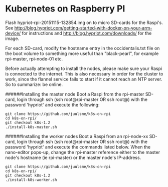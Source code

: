 <!---
 Copyright 2015 Arjen Wassink

 Licensed under the Apache License, Version 2.0 (the "License");
 you may not use this file except in compliance with the License.
 You may obtain a copy of the License at

     http://www.apache.org/licenses/LICENSE-2.0

 Unless required by applicable law or agreed to in writing, software
 distributed under the License is distributed on an "AS IS" BASIS,
 WITHOUT WARRANTIES OR CONDITIONS OF ANY KIND, either express or implied.
 See the License for the specific language governing permissions and
 limitations under the License.
--->

Kubernetes on Raspberry PI
==========================
Flash hypriot-rpi-20151115-132854.img on to micro SD-cards for the Raspi's. See http://blog.hypriot.com/getting-started-with-docker-on-your-arm-device/ for instructions and http://blog.hypriot.com/downloads/ for the image.

For each SD-card, modify the hostname entry in the occidentalis.txt file on the boot volume to something more useful than "black-pearl", for example rpi-master, rpi-node-01 etc.

Before actually attempting to install the nodes, please make sure your Raspi is connected to the internet.
This is also necessary in order for the cluster to work, since the flannel service fails to start if it cannot reach an NTP server.
So to summarize: be online.


######Installing the master node
Boot a Raspi from the rpi-master SD-card, login through ssh (ssh root@rpi-master OR ssh root@<rpi-master ip address>) with the password 'hypriot' and execute the following:
```
git clone https://github.com/juulsme/k8s-on-rpi
cd k8s-on-rpi/
git checkout k8s-1.2
./install-k8s-master.sh
```


######Installing the worker nodes
Boot a Raspi from an rpi-node-xx SD-card, login through ssh (ssh root@rpi-master OR ssh root@<rpi-master ip address>) with the password 'hypriot' and execute the commands listed below.
When the nano-editor pops-up, change the rpi-master reference either to the master node's hostname (ie rpi-master) or the master node's IP-address.
```
git clone https://github.com/juulsme/k8s-on-rpi
cd k8s-on-rpi/
git checkout k8s-1.2
./install-k8s-worker.sh
```

